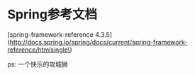# Spring参考文档

\[spring-framework-reference 4.3.5\]\(http://docs.spring.io/spring/docs/current/spring-framework-reference/htmlsingle\)

ps: 一个快乐的攻城狮

